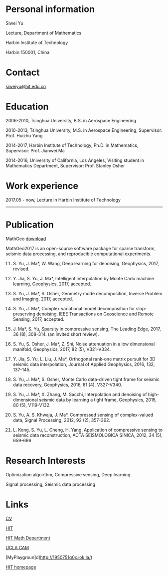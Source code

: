 # Personal information

Siwei Yu

Lecture, Department of Mathematics

Harbin Institute of Technology

Harbin 150001, China

# Contact

siweiyu@hit.edu.cn

# Education

2006-2010, Tsinghua University, B.S. in Aerospace Engineering

2010-2013, Tsinghua University, M.S. in Aerospace Engineering, Supervisor: Prof. Huizhu Yang

2014-2017, Harbin Institute of Technology, Ph.D. in Mathematics, Supervisor: Prof. Jianwei Ma

2014-2016, University of California, Los Angeles, Visiting student in Mathematics Department, Supervisor: Prof. Stanley Osher

# Work experience

2017.05 - now, Lecture in Harbin Institute of Technology

***

# Publication

MathGeo [download](https://github.com/HIT-CenterOfGeophysics/MathGeo2017) 

MathGeo2017 is an open-source software package for sparse transform, seismic data processing, and reproducible computational experiments.

11. S. Yu, J. Ma*, W. Wang, Deep learning for denoising, Geophysics, 2017, revised.

10. Y. Jia, S. Yu, J. Ma*, Intelligent interpolation by Monte Carlo machine learning, Geophysics, 2017, accepted.

9. S. Yu, J. Ma*, S. Osher, Geometry mode decomposition, Inverse Problem and Imaging, 2017, accepted.

8. S. Yu, J. Ma*, Complex variational model decomposition for slop-preserving denoising, IEEE Transactions on Geoscience and Remote Sensing, 2017, accepted.

7. J. Ma*, S. Yu, Sparsity in compressive sensing, The Leading Edge, 2017, 36 (8), 308-314. (an invited short review).

6. S. Yu, S. Osher, J. Ma*, Z. Shi, Noise attenuation in a low dimensional manifold, Geophysics, 2017, 82 (5), V321-V334.

5. Y. Jia, S. Yu, L. Liu, J. Ma*, Orthogonal rank-one matrix pursuit for 3D seismic data interpolation, Journal of Applied Geophysics, 2016, 132, 137-145.

4. S. Yu, J. Ma*, S. Osher, Monte Carlo data-driven tight frame for seismic data recovery, Geophysics, 2016, 81 (4),  V327-V340.

3. S. Yu, J. Ma*, X. Zhang, M. Sacchi, Interpolation and denoising of high-dimensional seismic data by learning a tight frame, Geophysics, 2015, 80 (5), V119-V132. 

2. S. Yu, A. S. Khwaja, J. Ma*. Compressed sensing of complex-valued data, Signal Processing, 2012, 92 (2), 357-362.

1. L. Kong, S. Yu, L. Cheng, H. Yang, Application of compressive sensing to seismic data reconstruction, ACTA SEISMOLOGICA SINICA, 2012, 34 (5), 659-666

# Research Interests

Optimization algoirthm, Compressive sensing, Deep learning

Signal processing, Seismic data processing

# Links

[CV](CV-SiweiYu.pdf)

[HIT](http://www.hit.edu.cn/)

[HIT Math Department](http://math.hit.edu.cn/)

[UCLA CAM](http://www.math.ucla.edu/applied/cam/)

[MyPlaygroun]d(http://1950751q0x.iok.la/)

[HIT homepage](http://homepage.hit.edu.cn/pages/siweiyu)
